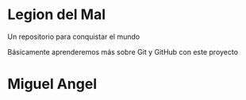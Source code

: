 # Legion del Mal
Un repositorio para conquistar el mundo

Básicamente aprenderemos más sobre Git y GitHub con este proyecto

# Miguel Angel 